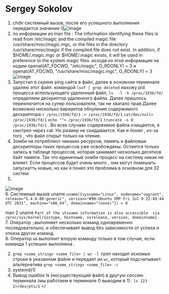 # Sergey Sokolov
1. chdir системный вызов, после его успешного выполнения передается значение 0![image](https://user-images.githubusercontent.com/93119897/150681784-2c2c7cd9-3d53-42d6-abbf-eb367ecc7781.png) </br>
2. по информации из man file : The information identifying these files is read from /etc/magic and
     the compiled magic file /usr/share/misc/magic.mgc, or the files in the directory /usr/share/misc/magic if the compiled file
     does not exist.  In addition, if $HOME/.magic.mgc or $HOME/.magic exists, it will be used in preference to the system magic
     files. исходя из этой информации на ходим openat(AT_FDCWD, "/etc/magic", O_RDONLY) = 3 и  openat(AT_FDCWD, "/usr/share/misc/magic.mgc", O_RDONLY) = 3
     ![image](https://user-images.githubusercontent.com/93119897/150684455-b50731bf-4a21-4a96-8bd6-dd90411c4f24.png) </br>
3. Запустил в скрине ping  сайта в файл, далее в основном терминале удаляю этот файл. командой `lsof | grep deleted`  нахожу pid процесса использующего удаленный файл, `ls  -l -h /proc/1936/fd/`
определяем дескриптор удаленного файла. Далее пришлось переключится на супер пользователя, так  не хватало прав.Далее возможно несколько вариантов обнуления содержимого дескриптора `> /proc/1936/fd/1` 
`:> /proc/1936/fd/1` `cat/dev/null> /proc/1936/fd/1` `echo ""> /proc/1936/fd/1` `truncate -s 0 /proc/1936/fd/1` . Во всех случаях содержимое файла очищается, я смотрел через cat. Но размер не скидывается.  Как я понял , из-за того , что файл открыт только на чтение. </br>
4. Зомби не потребляют никаких ресурсов, память и файловые дескрипторы таких процессов уже освобождены. Остается только запись в таблице процессов, которая занимает несколько десятков байт памяти. Так что единичный зомби процесс на систему никак не влияет. Если процессов будет очень много , они могут помешать запускатть новые, но как я понял это проблема в основном для 32 систем  </br>
5. 
  ![image](https://user-images.githubusercontent.com/93119897/150692803-07136cee-13ec-4475-83d9-3cb5822d4647.png) </br>
6.  Системный вызов uname `uname({sysname="Linux", nodename="vagrant", release="5.4.0-80-generic", version="#90-Ubuntu SMP Fri Jul 9 22:49:44 UTC 2021", machine="x86_64", domainname="(none)"}) = 0` </br>

man 2 uname `Part of the utsname information is also accessible  via  /proc/sys/kernel/{ostype, hostname, osrelease, version, domainname}.`</br>
7. Оператор `;`выполняет несколько команд одновременно последовательно, и обеспечивает вывод без зависимости от успеха и отказа других команд.</br> 
8. Оператор `&&` выполнит вторую команду только в том случае, если команда 1 успешно выполнена .


2. `grep <some_string> <some_file> | wc -l `греп находит искомые строки в указанном файле и передает их `wc`, который подсчитывает. альтернатива `grep <some_string> <some_file> -с` </br>
3. systemd(1) </br>
4.  Вывод ошибок ls (несуществующий файл) в другую сессию терминала (мы работаем в терминале 0 выводим в 1):` ls 123 2>/dev/pts/1` </
